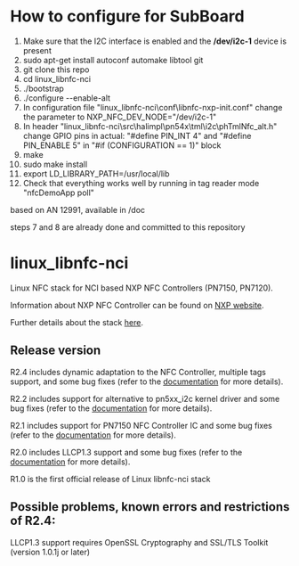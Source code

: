 How to configure for SubBoard
================

1. Make sure that the I2C interface is enabled and the __/dev/i2c-1__ device is present
2. sudo apt-get install autoconf automake libtool git
3. git clone this repo
4. cd linux_libnfc-nci
5. ./bootstrap
6. ./configure --enable-alt
7. In configuration file "linux_libnfc-nci\conf\libnfc-nxp-init.conf" change the parameter to NXP_NFC_DEV_NODE="/dev/i2c-1"
8. In header "linux_libnfc-nci\src\halimpl\pn54x\tml\i2c\phTmlNfc_alt.h" change GPIO pins in actual: "#define PIN_INT 4" and "#define PIN_ENABLE 5" in "#if (CONFIGURATION == 1)" block
9. make
10. sudo make install
11. export LD_LIBRARY_PATH=/usr/local/lib
12. Check that everything works well by running in tag reader mode "nfcDemoApp poll"

based on AN 12991, available in /doc

steps 7 and 8 are already done and committed to this repository


linux_libnfc-nci
================
Linux NFC stack for NCI based NXP NFC Controllers (PN7150, PN7120).

Information about NXP NFC Controller can be found on [NXP website](https://www.nxp.com/products/identification-and-security/nfc/nfc-reader-ics:NFC-READER).

Further details about the stack [here](https://www.nxp.com/doc/AN11697).

Release version
---------------
R2.4 includes dynamic adaptation to the NFC Controller, multiple tags support, and some bug fixes (refer to the [documentation](https://www.nxp.com/doc/AN11697) for more details).

R2.2 includes support for alternative to pn5xx_i2c kernel driver and some bug fixes (refer to the [documentation](https://www.nxp.com/doc/AN11697) for more details).

R2.1 includes support for PN7150 NFC Controller IC and some bug fixes (refer to the [documentation](https://www.nxp.com/doc/AN11697) for more details).

R2.0 includes LLCP1.3 support and some bug fixes (refer to the [documentation](https://www.nxp.com/doc/AN11697) for more details).

R1.0 is the first official release of Linux libnfc-nci stack

Possible problems, known errors and restrictions of R2.4:
---------------------------------------------------------
LLCP1.3 support requires OpenSSL Cryptography and SSL/TLS Toolkit (version 1.0.1j or later)
